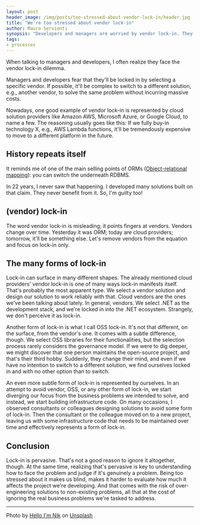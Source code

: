 ```yaml
---
layout: post
header_image: /img/posts/too-stressed-about-vendor-lock-in/header.jpg
title: "We're too stressed about vendor lock-in"
author: Mauro Servienti
synopsis: "Developers and managers are worried by vendor lock-in. They build castles of cards in a vane attempt to workaround what they perceive as a problem. Is this a different form of over-engineering?"
tags:
- processes
---
```


When talking to managers and developers, I often realize they face the vendor lock-in dilemma.

Managers and developers fear that they'll be locked in by selecting a specific vendor. If possible, it'll be complex to switch to a different solution, e.g., another vendor, to solve the same problem without incurring massive costs.

Nowadays, one good example of vendor lock-in is represented by cloud solution providers like Amazon AWS, Microsoft Azure, or Google Cloud, to name a few. The reasoning usually goes like this: If we fully buy-in technology X, e.g., AWS Lambda functions, it'll be tremendously expensive to move to a different platform in the future.

## History repeats itself

It reminds me of one of the main selling points of ORMs ([Object-relational mapping](https://en.wikipedia.org/wiki/Object%E2%80%93relational_mapping)): you can switch the underneath RDBMS.

In 22 years, I never saw that happening. I developed many solutions built on that claim. They never benefit from it. So, I'm guilty too!

## (vendor) lock-in

The word vendor lock-in is misleading; it points fingers at vendors. Vendors change over time. Yesterday it was ORM; today are cloud providers; tomorrow, it'll be something else. Let's remove vendors from the equation and focus on lock-in only.

## The many forms of lock-in

Lock-in can surface in many different shapes. The already mentioned cloud providers' vendor lock-in is one of many ways lock-in manifests itself. That's probably the most apparent type. We select a vendor solution and design our solution to work reliably with that. Cloud vendors are the ones we've been talking about lately. In general, vendors. We select .NET as the development stack, and we're locked in into the .NET ecosystem. Strangely, we don't perceive it as lock-in.

Another form of lock-in is what I call OSS lock-in. It's not that different, on the surface, from the vendor's one. It comes with a subtle difference, though. We select OSS libraries for their functionalities, but the selection process rarely considers the governance model. If we were to dig deeper, we might discover that one person maintains the open-source project, and that's their third hobby. Suddenly, they change their mind, and even if we have no intention to switch to a different solution, we find ourselves locked in and with no other option than to switch.

An even more subtle form of lock-in is represented by ourselves. In an attempt to avoid vendor, OSS, or any other form of lock-in, we start diverging our focus from the business problems we intended to solve, and instead, we start building infrastructure code. On many occasions, I observed consultants or colleagues designing solutions to avoid some form of lock-in. Then the consultant or the colleague moved on to a new project, leaving us with some infrastructure code that needs to be maintained over time and effectively represents a form of lock-in.

## Conclusion

Lock-in is pervasive. That's not a good reason to ignore it altogether, though. At the same time, realizing that's pervasive is key to understanding how to face the problem and judge if it's genuinely a problem. Being too stressed about it makes us blind, makes it harder to evaluate how much it affects the project we're developing. And that comes with the risk of over-engineering solutions to non-existing problems, all that at the cost of ignoring the real business problems we're tasked to address.

---

Photo by <a href="https://unsplash.com/@helloimnik?utm_source=unsplash&utm_medium=referral&utm_content=creditCopyText">Hello I'm Nik</a> on <a href="https://unsplash.com/?utm_source=unsplash&utm_medium=referral&utm_content=creditCopyText">Unsplash</a>
